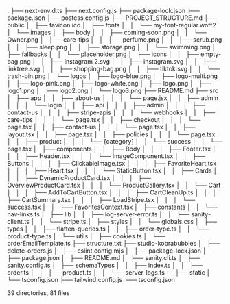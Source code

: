 .
├── next-env.d.ts
├── next.config.js
├── package-lock.json
├── package.json
├── postcss.config.js
├── PROJECT_STRUCTURE.md
├── public
│   ├── favicon.ico
│   ├── fonts
│   │   └── my-font-regular.woff2
│   └── images
│       ├── body
│       │   ├── coming-soon.png
│       │   └── Owner.png
│       ├── care-tips
│       │   ├── perfume.png
│       │   ├── scrub.png
│       │   ├── sleep.png
│       │   ├── storage.png
│       │   └── swimming.png
│       ├── fallbacks
│       │   └── placeholder.png
│       ├── icons
│       │   ├── empty-bag.png
│       │   ├── instagram 2.svg
│       │   ├── instagram.svg
│       │   ├── linktree.svg
│       │   ├── shopping-bag.png
│       │   ├── tiktok.svg
│       │   └── trash-bin.png
│       └── logos
│           ├── logo-blue.png
│           ├── logo-multi.png
│           ├── logo-pink.png
│           ├── logo-white.png
│           ├── logo.png
│           ├── logo1.png
│           ├── logo2.png
│           └── logo3.png
├── README.md
├── src
│   ├── app
│   │   ├── about-us
│   │   │   └── page.jsx
│   │   ├── admin
│   │   │   └── login
│   │   ├── api
│   │   │   ├── admin
│   │   │   ├── contact-us
│   │   │   ├── stripe-apis
│   │   │   └── webhooks
│   │   ├── care-tips
│   │   │   └── page.tsx
│   │   ├── checkout
│   │   │   └── page.tsx
│   │   ├── contact-us
│   │   │   └── page.tsx
│   │   ├── layout.tsx
│   │   ├── page.tsx
│   │   ├── policies
│   │   │   └── page.tsx
│   │   ├── product
│   │   │   └── [category]
│   │   └── success
│   │       └── page.tsx
│   ├── components
│   │   ├── Body
│   │   │   ├── Footer.tsx
│   │   │   ├── Header.tsx
│   │   │   └── ImageComponent.tsx
│   │   ├── Buttons
│   │   │   ├── ClickableImage.tsx
│   │   │   ├── FavoriteHeart.tsx
│   │   │   ├── Heart.tsx
│   │   │   └── StaticButton.tsx
│   │   ├── Cards
│   │   │   ├── DynamicProductCard.tsx
│   │   │   ├── OverviewProductCard.tsx
│   │   │   └── ProductGallery.tsx
│   │   ├── Cart
│   │   │   ├── AddToCartButton.tsx
│   │   │   ├── CartCleanUp.ts
│   │   │   ├── CartSummary.tsx
│   │   │   ├── LoadStripe.tsx
│   │   │   └── success.tsx
│   │   └── FavoritesContext.tsx
│   ├── constants
│   │   └── nav-links.ts
│   ├── lib
│   │   ├── log-server-error.ts
│   │   ├── sanity-client.ts
│   │   └── stripe.ts
│   ├── styles
│   │   └── globals.css
│   ├── types
│   │   ├── flatten-queries.ts
│   │   ├── order-type.ts
│   │   └── product-type.ts
│   └── utils
│       ├── cookies.ts
│       └── orderEmailTemplate.ts
├── structure.txt
├── studio-kobrabubbles
│   ├── delete-orders.js
│   ├── eslint.config.mjs
│   ├── package-lock.json
│   ├── package.json
│   ├── README.md
│   ├── sanity.cli.ts
│   ├── sanity.config.ts
│   ├── schemaTypes
│   │   ├── index.ts
│   │   ├── order.ts
│   │   ├── product.ts
│   │   └── server-logs.ts
│   ├── static
│   └── tsconfig.json
├── tailwind.config.js
└── tsconfig.json

39 directories, 81 files
